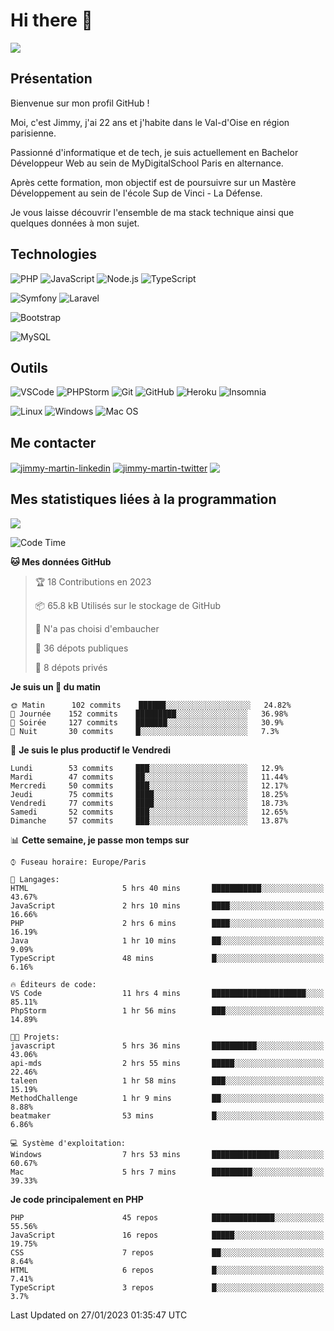 # Hi there 👋

![](https://komarev.com/ghpvc/?username=jimmy-martin&color=1a1b27)

<!--
**jimmy-martin/jimmy-martin** is a ✨ _special_ ✨ repository because its `README.md` (this file) appears on your GitHub profile.

Here are some ideas to get you started:

- 🔭 I’m currently working on ...
- 🌱 I’m currently learning ...
- 👯 I’m looking to collaborate on ...
- 🤔 I’m looking for help with ...
- 💬 Ask me about ...
- 📫 How to reach me: ...
- 😄 Pronouns: ...
- ⚡ Fun fact: ...
-->

## Présentation

Bienvenue sur mon profil GitHub !

Moi, c'est Jimmy, j'ai 22 ans et j'habite dans le Val-d'Oise en région parisienne.

Passionné d'informatique et de tech, je suis actuellement en Bachelor Développeur Web au sein de MyDigitalSchool Paris en alternance.

Après cette formation, mon objectif est de poursuivre sur un Mastère Développement au sein de l'école Sup de Vinci - La Défense.

Je vous laisse découvrir l'ensemble de ma stack technique ainsi que quelques données à mon sujet.

## Technologies

<div>

![PHP](https://img.shields.io/badge/PHP-777BB4?style=for-the-badge&logo=php&logoColor=white) ![JavaScript](https://img.shields.io/badge/JavaScript-F7DF1E?style=for-the-badge&logo=javascript&logoColor=black) ![Node.js](https://img.shields.io/badge/Node.js-43853D?style=for-the-badge&logo=node.js&logoColor=white) ![TypeScript](https://img.shields.io/badge/TypeScript-007ACC?style=for-the-badge&logo=typescript&logoColor=white)

</div>
<div>

![Symfony](https://img.shields.io/badge/Symfony-092E20?style=for-the-badge&logo=symfony&logoColor=white) ![Laravel](https://img.shields.io/badge/Laravel-FF2D20?style=for-the-badge&logo=laravel&logoColor=white)

</div>
<div>

![Bootstrap](https://img.shields.io/badge/Bootstrap-563D7C?style=for-the-badge&logo=bootstrap&logoColor=white)

</div>
<div>

![MySQL](https://img.shields.io/badge/MySQL-4479A1?style=for-the-badge&logo=mysql&logoColor=white)

</div>

## Outils

![VSCode](https://img.shields.io/badge/VSCode-007ACC?style=for-the-badge&logo=visual-studio-code&logoColor=white)
![PHPStorm](http://img.shields.io/badge/-PHPStorm-181717?style=for-the-badge&logo=phpstorm&logoColor=white)
![Git](https://img.shields.io/badge/Git-E44C30?style=for-the-badge&logo=git&logoColor=white)
![GitHub](https://img.shields.io/badge/GitHub-100000?style=for-the-badge&logo=github&logoColor=white)
![Heroku](https://img.shields.io/badge/Heroku-6762a6?style=for-the-badge&logo=heroku&logoColor=white)
![Insomnia](https://img.shields.io/badge/Insomnia-5600cd?style=for-the-badge&logo=insomnia&logoColor=white)

![Linux](https://img.shields.io/badge/Linux-FCC624?style=for-the-badge&logo=linux&logoColor=white)
![Windows](https://img.shields.io/badge/Windows-0078D6?style=for-the-badge&logo=windows&logoColor=white)
![Mac OS](https://img.shields.io/badge/mac%20os-000000?style=for-the-badge&logo=apple&logoColor=white)

## Me contacter

<p>
<a href="https://www.linkedin.com/in/jimmy-martin-dev/" target="blank"><img align="center" src="https://img.shields.io/badge/-LinkedIn-0077B5?style=for-the-badge&logo=Linkedin&logoColor=white&link=https://www.linkedin.com/in/jimmy-martin-dev/" alt="jimmy-martin-linkedin"/></a>
<a href="https://twitter.com/jimmydev_" target="blank"><img align="center" src="https://img.shields.io/badge/-Twitter-1DA1F2?style=for-the-badge&logo=Twitter&logoColor=white&link=https://twitter.com/jimmydev_" alt="jimmy-martin-twitter"/></a>
 <a href="mailto:jimmy.martin952@gmail.com" target="blank"><img align="center" src="https://img.shields.io/badge/gmail-D14836?style=for-the-badge&logo=gmail&logoColor=white" /></a>
</p>

## Mes statistiques liées à la programmation

<a href="https://github-readme-stats.vercel.app/api/top-langs/?username=jimmy-martin&layout=compact">
  <img align="center" src="https://github-readme-stats.vercel.app/api/top-langs/?username=jimmy-martin&layout=compact"/>
</a>



<!--START_SECTION:waka-->
![Code Time](http://img.shields.io/badge/Code%20Time-1%2C435%20hrs%2049%20mins-blue)

**🐱 Mes données GitHub** 

> 🏆 18 Contributions en 2023
 > 
> 📦 65.8 kB Utilisés sur le stockage de GitHub 
 > 
> 🚫 N'a pas choisi d'embaucher
 > 
> 📜 36 dépots publiques 
 > 
> 🔑 8 dépots privés  
 > 
**Je suis un 🐤 du matin** 

```text
🌞 Matin      102 commits    ██████░░░░░░░░░░░░░░░░░░░   24.82% 
🌆 Journée    152 commits    █████████░░░░░░░░░░░░░░░░   36.98% 
🌃 Soirée     127 commits    ███████░░░░░░░░░░░░░░░░░░   30.9% 
🌙 Nuit       30 commits     █░░░░░░░░░░░░░░░░░░░░░░░░   7.3%

```
📅 **Je suis le plus productif le Vendredi** 

```text
Lundi        53 commits     ███░░░░░░░░░░░░░░░░░░░░░░   12.9% 
Mardi        47 commits     ██░░░░░░░░░░░░░░░░░░░░░░░   11.44% 
Mercredi     50 commits     ███░░░░░░░░░░░░░░░░░░░░░░   12.17% 
Jeudi        75 commits     ████░░░░░░░░░░░░░░░░░░░░░   18.25% 
Vendredi     77 commits     ████░░░░░░░░░░░░░░░░░░░░░   18.73% 
Samedi       52 commits     ███░░░░░░░░░░░░░░░░░░░░░░   12.65% 
Dimanche     57 commits     ███░░░░░░░░░░░░░░░░░░░░░░   13.87%

```


📊 **Cette semaine, je passe mon temps sur** 

```text
⌚︎ Fuseau horaire: Europe/Paris

💬 Langages: 
HTML                     5 hrs 40 mins       ███████████░░░░░░░░░░░░░░   43.67% 
JavaScript               2 hrs 10 mins       ████░░░░░░░░░░░░░░░░░░░░░   16.66% 
PHP                      2 hrs 6 mins        ████░░░░░░░░░░░░░░░░░░░░░   16.19% 
Java                     1 hr 10 mins        ██░░░░░░░░░░░░░░░░░░░░░░░   9.09% 
TypeScript               48 mins             █░░░░░░░░░░░░░░░░░░░░░░░░   6.16%

🔥 Éditeurs de code: 
VS Code                  11 hrs 4 mins       █████████████████████░░░░   85.11% 
PhpStorm                 1 hr 56 mins        ███░░░░░░░░░░░░░░░░░░░░░░   14.89%

🐱‍💻 Projets: 
javascript               5 hrs 36 mins       ██████████░░░░░░░░░░░░░░░   43.06% 
api-mds                  2 hrs 55 mins       █████░░░░░░░░░░░░░░░░░░░░   22.46% 
taleen                   1 hr 58 mins        ███░░░░░░░░░░░░░░░░░░░░░░   15.19% 
MethodChallenge          1 hr 9 mins         ██░░░░░░░░░░░░░░░░░░░░░░░   8.88% 
beatmaker                53 mins             █░░░░░░░░░░░░░░░░░░░░░░░░   6.86%

💻 Système d'exploitation: 
Windows                  7 hrs 53 mins       ███████████████░░░░░░░░░░   60.67% 
Mac                      5 hrs 7 mins        █████████░░░░░░░░░░░░░░░░   39.33%

```

**Je code principalement en PHP** 

```text
PHP                      45 repos            ██████████████░░░░░░░░░░░   55.56% 
JavaScript               16 repos            █████░░░░░░░░░░░░░░░░░░░░   19.75% 
CSS                      7 repos             ██░░░░░░░░░░░░░░░░░░░░░░░   8.64% 
HTML                     6 repos             █░░░░░░░░░░░░░░░░░░░░░░░░   7.41% 
TypeScript               3 repos             █░░░░░░░░░░░░░░░░░░░░░░░░   3.7%

```



 Last Updated on 27/01/2023 01:35:47 UTC
<!--END_SECTION:waka-->


